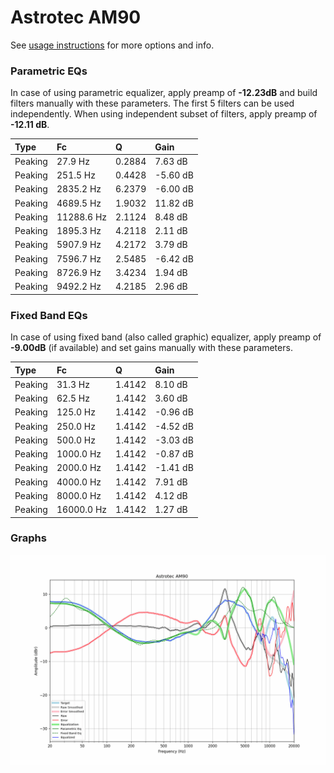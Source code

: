 # Astrotec AM90
See [usage instructions](https://github.com/jaakkopasanen/AutoEq#usage) for more options and info.

### Parametric EQs
In case of using parametric equalizer, apply preamp of **-12.23dB** and build filters manually
with these parameters. The first 5 filters can be used independently.
When using independent subset of filters, apply preamp of **-12.11 dB**.

| Type    | Fc         |      Q | Gain     |
|:--------|:-----------|:-------|:---------|
| Peaking | 27.9 Hz    | 0.2884 | 7.63 dB  |
| Peaking | 251.5 Hz   | 0.4428 | -5.60 dB |
| Peaking | 2835.2 Hz  | 6.2379 | -6.00 dB |
| Peaking | 4689.5 Hz  | 1.9032 | 11.82 dB |
| Peaking | 11288.6 Hz | 2.1124 | 8.48 dB  |
| Peaking | 1895.3 Hz  | 4.2118 | 2.11 dB  |
| Peaking | 5907.9 Hz  | 4.2172 | 3.79 dB  |
| Peaking | 7596.7 Hz  | 2.5485 | -6.42 dB |
| Peaking | 8726.9 Hz  | 3.4234 | 1.94 dB  |
| Peaking | 9492.2 Hz  | 4.2185 | 2.96 dB  |

### Fixed Band EQs
In case of using fixed band (also called graphic) equalizer, apply preamp of **-9.00dB**
(if available) and set gains manually with these parameters.

| Type    | Fc         |      Q | Gain     |
|:--------|:-----------|:-------|:---------|
| Peaking | 31.3 Hz    | 1.4142 | 8.10 dB  |
| Peaking | 62.5 Hz    | 1.4142 | 3.60 dB  |
| Peaking | 125.0 Hz   | 1.4142 | -0.96 dB |
| Peaking | 250.0 Hz   | 1.4142 | -4.52 dB |
| Peaking | 500.0 Hz   | 1.4142 | -3.03 dB |
| Peaking | 1000.0 Hz  | 1.4142 | -0.87 dB |
| Peaking | 2000.0 Hz  | 1.4142 | -1.41 dB |
| Peaking | 4000.0 Hz  | 1.4142 | 7.91 dB  |
| Peaking | 8000.0 Hz  | 1.4142 | 4.12 dB  |
| Peaking | 16000.0 Hz | 1.4142 | 1.27 dB  |

### Graphs
![](./Astrotec%20AM90.png)